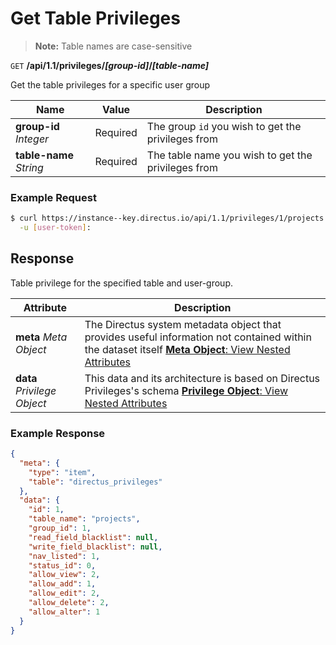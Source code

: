 # Get Table Privileges

> **Note:** Table names are case-sensitive

<span class="request">`GET` **/api/1.1/privileges/_[group-id]_/_[table-name]_**</span>

<span class="description">Get the table privileges for a specific user group</span>

<span class="arguments">Name</span> | Value | Description
------------------ | ----- | -----------
**group-id** _Integer_  |  <span class="required">Required</span>  |  The group `id` you wish to get the privileges from
**table-name** _String_  |  <span class="required">Required</span>  |  The table name you wish to get the privileges from

### Example Request

```bash
$ curl https://instance--key.directus.io/api/1.1/privileges/1/projects \
  -u [user-token]:
```

## Response

Table privilege for the specified table and user-group.

<span class="attributes">Attribute</span> | Description
-------|------------
**meta** _Meta Object_ | The Directus system metadata object that provides useful information not contained within the dataset itself [**Meta Object**: View Nested Attributes](/overview/objects-model.md#meta-object)
<span class="custom">**data**</span> _Privilege Object_ | <span class="custom">This data and its architecture is based on Directus Privileges's schema</span> [**Privilege Object**: View Nested Attributes](/overview/objects-model.md#privilege-object)

### Example Response

```json
{
  "meta": {
    "type": "item",
    "table": "directus_privileges"
  },
  "data": {
    "id": 1,
    "table_name": "projects",
    "group_id": 1,
    "read_field_blacklist": null,
    "write_field_blacklist": null,
    "nav_listed": 1,
    "status_id": 0,
    "allow_view": 2,
    "allow_add": 1,
    "allow_edit": 2,
    "allow_delete": 2,
    "allow_alter": 1
  }
}
```
